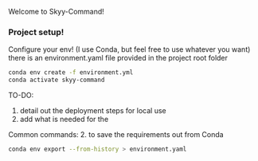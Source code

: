 
Welcome to Skyy-Command!

### Project setup!

Configure your env! (I use Conda, but feel free to use whatever you want)
there is an environment.yaml file provided in the project root folder
```bash
conda env create -f environment.yml
conda activate skyy-command
```



TO-DO:
1. detail out the deployment steps for local use
2. add what  is needed for the 



Common commands:
2. to save the requirements out from Conda
```bash
conda env export --from-history > environment.yaml
```


